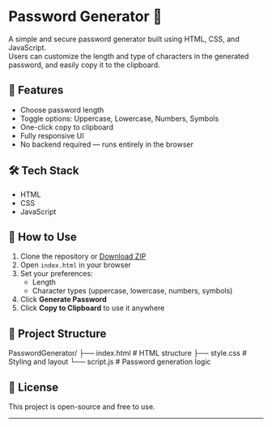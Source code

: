 # Password Generator 🔐

A simple and secure password generator built using HTML, CSS, and JavaScript.  
Users can customize the length and type of characters in the generated password, and easily copy it to the clipboard.

## 🚀 Features

- Choose password length
- Toggle options: Uppercase, Lowercase, Numbers, Symbols
- One-click copy to clipboard
- Fully responsive UI
- No backend required — runs entirely in the browser

## 🛠️ Tech Stack

- HTML
- CSS
- JavaScript

## 🔧 How to Use

1. Clone the repository or [Download ZIP](#)
2. Open `index.html` in your browser
3. Set your preferences:
   - Length
   - Character types (uppercase, lowercase, numbers, symbols)
4. Click **Generate Password**
5. Click **Copy to Clipboard** to use it anywhere

## 📂 Project Structure
PasswordGenerator/
├── index.html # HTML structure
├── style.css # Styling and layout
└── script.js # Password generation logic


## 📄 License

This project is open-source and free to use.

---



